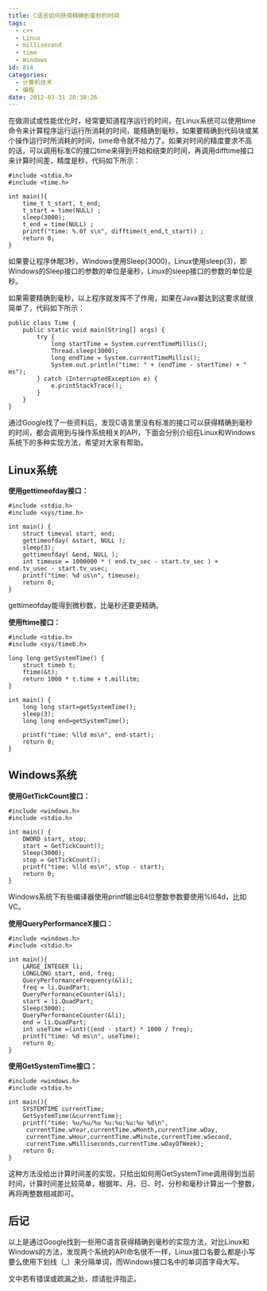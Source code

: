 ```yaml
---
title: C语言如何获得精确到毫秒的时间
tags:
  - c++
  - Linux
  - millisecond
  - time
  - Windows
id: 814
categories:
  - 计算机技术
  - 编程
date: 2012-03-31 20:38:26
---
```


在做测试或性能优化时，经常要知道程序运行的时间，在Linux系统可以使用time命令来计算程序运行运行所消耗的时间，能精确到毫秒，如果要精确到代码块或某个操作运行时所消耗的时间，time命令就不给力了。如果对时间的精度要求不高的话，可以调用标准C的接口time来得到开始和结束的时间，再调用difftime接口来计算时间差，精度是秒，代码如下所示：

```
#include <stdio.h>
#include <time.h>

int main(){
    time_t t_start, t_end; 
    t_start = time(NULL) ;
    sleep(3000);
    t_end = time(NULL) ;
    printf("time: %.0f s\n", difftime(t_end,t_start)) ;
    return 0;
}
```

如果要让程序休眠3秒，Windows使用Sleep(3000)，Linux使用sleep(3)，即Windows的Sleep接口的参数的单位是毫秒，Linux的sleep接口的参数的单位是秒。


<!--more-->


如果需要精确到毫秒，以上程序就发挥不了作用，如果在Java要达到这要求就很简单了，代码如下所示：

```
public class Time {
    public static void main(String[] args) {
        try {
            long startTime = System.currentTimeMillis();
            Thread.sleep(3000);
            long endTime = System.currentTimeMillis();
            System.out.println("time: " + (endTime - startTime) + " ms");
        } catch (InterruptedException e) {
            e.printStackTrace();
        }
    }
}
```

通过Google找了一些资料后，发现C语言里没有标准的接口可以获得精确到毫秒的时间，都会调用到与操作系统相关的API，下面会分别介绍在Linux和Windows系统下的多种实现方法，希望对大家有帮助。

## Linux系统 ##

**使用gettimeofday接口：**

```
#include <stdio.h>
#include <sys/time.h>

int main() {
    struct timeval start, end;
    gettimeofday( &start, NULL );
    sleep(3); 
    gettimeofday( &end, NULL );
    int timeuse = 1000000 * ( end.tv_sec - start.tv_sec ) + end.tv_usec - start.tv_usec; 
    printf("time: %d us\n", timeuse);
    return 0;
}
```

gettimeofday能得到微秒数，比毫秒还要更精确。

**使用ftime接口：**

```
#include <stdio.h>
#include <sys/timeb.h>

long long getSystemTime() {
    struct timeb t;
    ftime(&t);
    return 1000 * t.time + t.millitm;
}

int main() {
    long long start=getSystemTime();
    sleep(3);
    long long end=getSystemTime();

    printf("time: %lld ms\n", end-start);
    return 0;
}
```

## Windows系统 ##

**使用GetTickCount接口：**

```
#include <windows.h>
#include <stdio.h>

int main() {
    DWORD start, stop; 
    start = GetTickCount();
    Sleep(3000);
    stop = GetTickCount();
    printf("time: %lld ms\n", stop - start);
    return 0;
}
```

Windows系统下有些编译器使用printf输出64位整数参数要使用%I64d，比如VC。

**使用QueryPerformanceX接口：**

```
#include <windows.h>
#include <stdio.h>

int main(){
    LARGE_INTEGER li;
    LONGLONG start, end, freq;
    QueryPerformanceFrequency(&li);
    freq = li.QuadPart;
    QueryPerformanceCounter(&li);
    start = li.QuadPart;
    Sleep(3000);
    QueryPerformanceCounter(&li);
    end = li.QuadPart;
    int useTime =(int)((end - start) * 1000 / freq);
    printf("time: %d ms\n", useTime);
    return 0;
}
```

**使用GetSystemTime接口：**

```
#include <windows.h>
#include <stdio.h>

int main(){
    SYSTEMTIME currentTime;
    GetSystemTime(&currentTime);
    printf("time: %u/%u/%u %u:%u:%u:%u %d\n",            
     currentTime.wYear,currentTime.wMonth,currentTime.wDay,
     currentTime.wHour,currentTime.wMinute,currentTime.wSecond,
     currentTime.wMilliseconds,currentTime.wDayOfWeek);
    return 0;
}
```

这种方法没给出计算时间差的实现，只给出如何用GetSystemTime调用得到当前时间，计算时间差比较简单，根据年、月、日、时、分秒和毫秒计算出一个整数，再将两整数相减即可。

## 后记 ##

以上是通过Google找到一些用C语言获得精确到毫秒的实现方法，对比Linux和Windows的方法，发现两个系统的API命名很不一样，Linux接口名要么都是小写要么使用下划线（_）来分隔单词，而Windows接口名中的单词首字母大写。

文中若有错误或疏漏之处，烦请批评指正。
